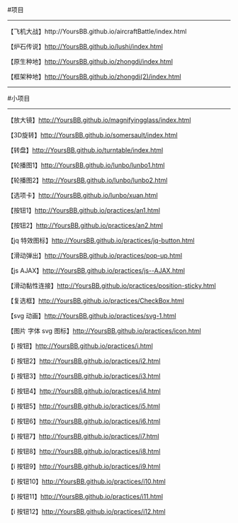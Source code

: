 #项目

<hr>
【飞机大战】http://YoursBB.github.io/aircraftBattle/index.html


【炉石传说】http://YoursBB.github.io/lushi/index.html

【原生种地】http://YoursBB.github.io/zhongdi/index.html

【框架种地】http://YoursBB.github.io/zhongdi(2)/index.html

<hr>

#小项目
<hr>

【放大镜】http://YoursBB.github.io/magnifyingglass/index.html

【3D旋转】http://YoursBB.github.io/somersault/index.html

【转盘】http://YoursBB.github.io/turntable/index.html

【轮播图1】http://YoursBB.github.io/lunbo/lunbo1.html

【轮播图2】http://YoursBB.github.io/lunbo/lunbo2.html

【选项卡】http://YoursBB.github.io/lunbo/xuan.html

【按钮1】http://YoursBB.github.io/practices/an1.html

【按钮2】http://YoursBB.github.io/practices/an2.html

【jq 特效图标】http://YoursBB.github.io/practices/jq-button.html

【滑动弹出】http://YoursBB.github.io/practices/pop-up.html

【js AJAX】http://YoursBB.github.io/practices/js--AJAX.html

【滑动黏性连接】http://YoursBB.github.io/practices/position-sticky.html

【复选框】http://YoursBB.github.io/practices/CheckBox.html

【svg 动画】http://YoursBB.github.io/practices/svg-1.html

【图片 字体 svg 图标】http://YoursBB.github.io/practices/icon.html

【i 按钮】http://YoursBB.github.io/practices/i.html

【i 按钮2】http://YoursBB.github.io/practices/i2.html

【i 按钮3】http://YoursBB.github.io/practices/i3.html

【i 按钮4】http://YoursBB.github.io/practices/i4.html

【i 按钮5】http://YoursBB.github.io/practices/i5.html

【i 按钮6】http://YoursBB.github.io/practices/i6.html

【i 按钮7】http://YoursBB.github.io/practices/i7.html

【i 按钮8】http://YoursBB.github.io/practices/i8.html

【i 按钮9】http://YoursBB.github.io/practices/i9.html

【i 按钮10】http://YoursBB.github.io/practices/i10.html

【i 按钮11】http://YoursBB.github.io/practices/i11.html

【i 按钮12】http://YoursBB.github.io/practices/i12.html

